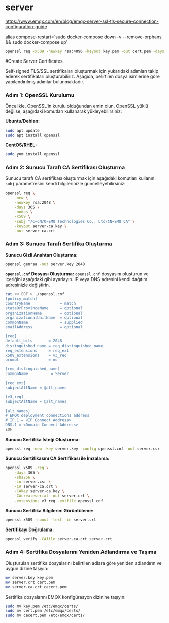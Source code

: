 
# server



https://www.emqx.com/en/blog/emqx-server-ssl-tls-secure-connection-configuration-guide

alias compose-restart='sudo docker-compose down -v --remove-orphans && sudo docker-compose up'

```bash
openssl req -x509 -newkey rsa:4096 -keyout key.pem -out cert.pem -days 365 -nodes
```


#Create Server Certificates


Self-signed TLS/SSL sertifikaları oluşturmak için yukarıdaki adımları takip ederek sertifikaları oluşturabiliriz. Aşağıda, belirtilen dosya isimlerine göre yapılandırılmış adımlar bulunmaktadır.

### Adım 1: OpenSSL Kurulumu

Öncelikle, OpenSSL'in kurulu olduğundan emin olun. OpenSSL yüklü değilse, aşağıdaki komutları kullanarak yükleyebilirsiniz:

**Ubuntu/Debian:**
```bash
sudo apt update
sudo apt install openssl
```

**CentOS/RHEL:**
```bash
sudo yum install openssl
```

### Adım 2: Sunucu Tarafı CA Sertifikası Oluşturma

Sunucu tarafı CA sertifikası oluşturmak için aşağıdaki komutları kullanın. `subj` parametresini kendi bilgilerinizle güncelleyebilirsiniz:

```bash
openssl req \
    -new \
    -newkey rsa:2048 \
    -days 365 \
    -nodes \
    -x509 \
    -subj "/C=CN/O=EMQ Technologies Co., Ltd/CN=EMQ CA" \
    -keyout server-ca.key \
    -out server-ca.crt
```

### Adım 3: Sunucu Tarafı Sertifika Oluşturma

**Sunucu Gizli Anahtarı Oluşturma:**
```bash
openssl genrsa -out server.key 2048
```

**`openssl.cnf` Dosyası Oluşturma:**
`openssl.cnf` dosyasını oluşturun ve içeriğini aşağıdaki gibi ayarlayın. IP veya DNS adresini kendi dağıtım adresinizle değiştirin.

```bash
cat << EOF > ./openssl.cnf
[policy_match]
countryName             = match
stateOrProvinceName     = optional
organizationName        = optional
organizationalUnitName  = optional
commonName              = supplied
emailAddress            = optional

[req]
default_bits       = 2048
distinguished_name = req_distinguished_name
req_extensions     = req_ext
x509_extensions    = v3_req
prompt             = no

[req_distinguished_name]
commonName          = Server

[req_ext]
subjectAltName = @alt_names

[v3_req]
subjectAltName = @alt_names

[alt_names]
# EMQX deployment connections address
# IP.1 = <IP Connect Address>
DNS.1 = <Domain Connect Address>
EOF
```

**Sunucu Sertifika İsteği Oluşturma:**
```bash
openssl req -new -key server.key -config openssl.cnf -out server.csr
```

**Sunucu Sertifikasını CA Sertifikası ile İmzalama:**
```bash
openssl x509 -req \
    -days 365 \
    -sha256 \
    -in server.csr \
    -CA server-ca.crt \
    -CAkey server-ca.key \
    -CAcreateserial -out server.crt \
    -extensions v3_req -extfile openssl.cnf
```

**Sunucu Sertifika Bilgilerini Görüntüleme:**
```bash
openssl x509 -noout -text -in server.crt
```

**Sertifikayı Doğrulama:**
```bash
openssl verify -CAfile server-ca.crt server.crt
```

### Adım 4: Sertifika Dosyalarını Yeniden Adlandırma ve Taşıma

Oluşturulan sertifika dosyalarını belirtilen adlara göre yeniden adlandırın ve uygun dizine taşıyın:

```bash
mv server.key key.pem
mv server.crt cert.pem
mv server-ca.crt cacert.pem
```

Sertifika dosyalarını EMQX konfigürasyon dizinine taşıyın:

```bash
sudo mv key.pem /etc/emqx/certs/
sudo mv cert.pem /etc/emqx/certs/
sudo mv cacert.pem /etc/emqx/certs/
```


